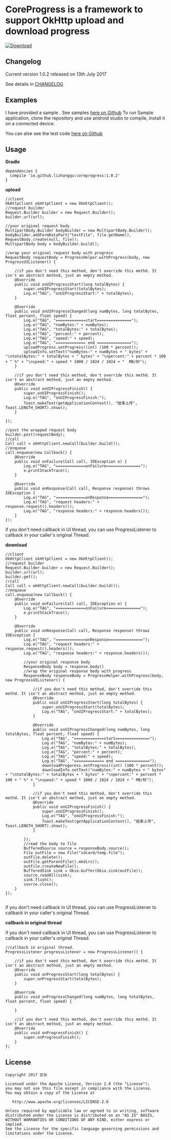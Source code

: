 CoreProgress is a framework to support OkHttp upload and download progress
====================================

[ ![Download](https://api.bintray.com/packages/lizhangqu/maven/coreprogress/images/download.svg) ](https://bintray.com/lizhangqu/maven/coreprogress/_latestVersion)

Changelog
---------

Current version 1.0.2 released on 13th July 2017

See details in [CHANGELOG](https://github.com/lizhangqu/CoreProgress/blob/master/CHANGELOG.md)


Examples
--------

I have provided a sample .
See samples [here on Github](https://github.com/lizhangqu/CoreProgress/tree/master/sample)
To run Sample application, clone the repository and use android studio to compile, install it on a connected device.

You can alse see the test code [here on Github](https://github.com/lizhangqu/CoreProgress/blob/master/library/src/test/java/io/github/lizhangqu/coreprogress/ProgressTest.java)

Usage
-----


**Gradle**

```
dependencies {
  compile 'io.github.lizhangqu:coreprogress:1.0.2'
}
```


**upload**

```
//client
OkHttpClient okHttpClient = new OkHttpClient();
//request builder
Request.Builder builder = new Request.Builder();
builder.url(url);

//your original request body
MultipartBody.Builder bodyBuilder = new MultipartBody.Builder();
bodyBuilder.addFormDataPart("testFile", file.getName(), RequestBody.create(null, file));
MultipartBody body = bodyBuilder.build();

//wrap your original request body with progress
RequestBody requestBody = ProgressHelper.withProgress(body, new ProgressUIListener() {

    //if you don't need this method, don't override this methd. It isn't an abstract method, just an empty method.
    @Override
    public void onUIProgressStart(long totalBytes) {
        super.onUIProgressStart(totalBytes);
        Log.e("TAG", "onUIProgressStart:" + totalBytes);
    }

    @Override
    public void onUIProgressChanged(long numBytes, long totalBytes, float percent, float speed) {
        Log.e("TAG", "=============start===============");
        Log.e("TAG", "numBytes:" + numBytes);
        Log.e("TAG", "totalBytes:" + totalBytes);
        Log.e("TAG", "percent:" + percent);
        Log.e("TAG", "speed:" + speed);
        Log.e("TAG", "============= end ===============");
        uploadProgress.setProgress((int) (100 * percent));
        uploadInfo.setText("numBytes:" + numBytes + " bytes" + "\ntotalBytes:" + totalBytes + " bytes" + "\npercent:" + percent * 100 + " %" + "\nspeed:" + speed * 1000 / 1024 / 1024 + "  MB/秒");
    }
    
    //if you don't need this method, don't override this methd. It isn't an abstract method, just an empty method.
    @Override
    public void onUIProgressFinish() {
        super.onUIProgressFinish();
        Log.e("TAG", "onUIProgressFinish:");
        Toast.makeText(getApplicationContext(), "结束上传", Toast.LENGTH_SHORT).show();
    }
    
});

//post the wrapped request body
builder.post(requestBody);
//call
Call call = okHttpClient.newCall(builder.build());
//enqueue
call.enqueue(new Callback() {
    @Override
    public void onFailure(Call call, IOException e) {
        Log.e("TAG", "=============onFailure===============");
        e.printStackTrace();
    }

    @Override
    public void onResponse(Call call, Response response) throws IOException {
        Log.e("TAG", "=============onResponse===============");
        Log.e("TAG", "request headers:" + response.request().headers());
        Log.e("TAG", "response headers:" + response.headers());
    }
});
```

if you don't need callback in UI thread, you can use ProgressListener to callback in your caller's original Thread.

**download**

```
//client
OkHttpClient okHttpClient = new OkHttpClient();
//request builder
Request.Builder builder = new Request.Builder();
builder.url(url);
builder.get();
//call
Call call = okHttpClient.newCall(builder.build());
//enqueue
call.enqueue(new Callback() {
    @Override
    public void onFailure(Call call, IOException e) {
        Log.e("TAG", "=============onFailure===============");
        e.printStackTrace();
    }

    @Override
    public void onResponse(Call call, Response response) throws IOException {
        Log.e("TAG", "=============onResponse===============");
        Log.e("TAG", "request headers:" + response.request().headers());
        Log.e("TAG", "response headers:" + response.headers());
        
        //your original response body
        ResponseBody body = response.body()
        //wrap the original response body with progress
        ResponseBody responseBody = ProgressHelper.withProgress(body, new ProgressUIListener() {
        
            //if you don't need this method, don't override this methd. It isn't an abstract method, just an empty method.
            @Override
            public void onUIProgressStart(long totalBytes) {
                super.onUIProgressStart(totalBytes);
                Log.e("TAG", "onUIProgressStart:" + totalBytes);
            }
            
            @Override
            public void onUIProgressChanged(long numBytes, long totalBytes, float percent, float speed) {
                Log.e("TAG", "=============start===============");
                Log.e("TAG", "numBytes:" + numBytes);
                Log.e("TAG", "totalBytes:" + totalBytes);
                Log.e("TAG", "percent:" + percent);
                Log.e("TAG", "speed:" + speed);
                Log.e("TAG", "============= end ===============");
                downloadProgeress.setProgress((int) (100 * percent));
                downloadInfo.setText("numBytes:" + numBytes + " bytes" + "\ntotalBytes:" + totalBytes + " bytes" + "\npercent:" + percent * 100 + " %" + "\nspeed:" + speed * 1000 / 1024 / 1024 + " MB/秒");
            }
            
            //if you don't need this method, don't override this methd. It isn't an abstract method, just an empty method.
            @Override
            public void onUIProgressFinish() {
                super.onUIProgressFinish();
                Log.e("TAG", "onUIProgressFinish:");
                Toast.makeText(getApplicationContext(), "结束上传", Toast.LENGTH_SHORT).show();
            }
            
        });
        //read the body to file
        BufferedSource source = responseBody.source();
        File outFile = new File("sdcard/temp.file");
        outFile.delete();
        outFile.getParentFile().mkdirs();
        outFile.createNewFile();
        BufferedSink sink = Okio.buffer(Okio.sink(outFile));
        source.readAll(sink);
        sink.flush();
        source.close();
    }
});
        
```

if you don't need callback in UI thread, you can use ProgressListener to callback in your caller's original Thread.

**callback in original thread**

if you don't need callback in UI thread, you can use ProgressListener to callback in your caller's original Thread.

```
//callback in original thread.
ProgressListener progressListener = new ProgressListener() {

    //if you don't need this method, don't override this methd. It isn't an abstract method, just an empty method.
    @Override
    public void onProgressStart(long totalBytes) {
        super.onProgressStart(totalBytes);
    }

    @Override
    public void onProgressChanged(long numBytes, long totalBytes, float percent, float speed) {

    }

    //if you don't need this method, don't override this methd. It isn't an abstract method, just an empty method.
    @Override
    public void onProgressFinish() {
        super.onProgressFinish();
    }
};
```


## License

    Copyright 2017 区长

    Licensed under the Apache License, Version 2.0 (the "License");
    you may not use this file except in compliance with the License.
    You may obtain a copy of the License at

       http://www.apache.org/licenses/LICENSE-2.0

    Unless required by applicable law or agreed to in writing, software
    distributed under the License is distributed on an "AS IS" BASIS,
    WITHOUT WARRANTIES OR CONDITIONS OF ANY KIND, either express or implied.
    See the License for the specific language governing permissions and
    limitations under the License.

